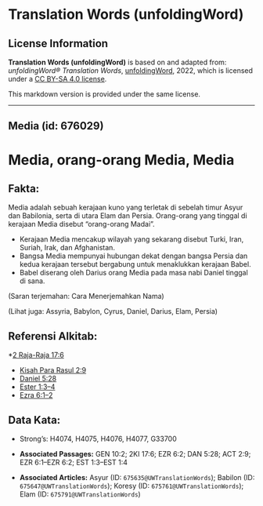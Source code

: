 # Translation Words (unfoldingWord)

## License Information

**Translation Words (unfoldingWord)** is based on and adapted from: _unfoldingWord® Translation Words_, [unfoldingWord](https://unfoldingword.org/utw), 2022, which is licensed under a [CC BY-SA 4.0 license](https://creativecommons.org/licenses/by-sa/4.0/legalcode.en).

This markdown version is provided under the same license.



--------------------------------

## Media (id: 676029)

Media, orang\-orang Media, Media
================================

Fakta:
------

Media adalah sebuah kerajaan kuno yang terletak di sebelah timur Asyur dan Babilonia, serta di utara Elam dan Persia. Orang\-orang yang tinggal di kerajaan Media disebut “orang\-orang Madai”.

* Kerajaan Media mencakup wilayah yang sekarang disebut Turki, Iran, Suriah, Irak, dan Afghanistan.
* Bangsa Media mempunyai hubungan dekat dengan bangsa Persia dan kedua kerajaan tersebut bergabung untuk menaklukkan kerajaan Babel.
* Babel diserang oleh Darius orang Media pada masa nabi Daniel tinggal di sana.

(Saran terjemahan: Cara Menerjemahkan Nama)

(Lihat juga: Assyria, Babylon, Cyrus, Daniel, Darius, Elam, Persia)

Referensi Alkitab:
------------------

\*[2 Raja\-Raja 17:6](https://ref.ly/2Kgs0:0)

* [Kisah Para Rasul 2:9](https://ref.ly/Acts0:0)
* [Daniel 5:28](https://ref.ly/Dan5:28)
* [Ester 1:3–4](https://ref.ly/Esth1:3-Esth1:4)
* [Ezra 6:1–2](https://ref.ly/Ezra6:1-Ezra6:2)

Data Kata:
----------

* Strong’s: H4074, H4075, H4076, H4077, G33700

* **Associated Passages:** GEN 10:2; 2KI 17:6; EZR 6:2; DAN 5:28; ACT 2:9; EZR 6:1–EZR 6:2; EST 1:3–EST 1:4
* **Associated Articles:** Asyur (ID: `675635@UWTranslationWords`); Babilon (ID: `675647@UWTranslationWords`); Koresy (ID: `675761@UWTranslationWords`); Elam (ID: `675791@UWTranslationWords`)


